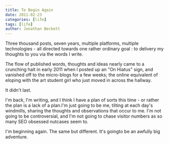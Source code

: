 ```yaml
---
title: To Begin Again
date: 2011-02-23
categories: [life]
tags: [life]
author: Jonathan Beckett
---
```


Three thousand posts, seven years, multiple platforms, multiple technologies - all directed towards one rather ordinary goal : to delivery my thoughts to you via the words I write.

The flow of published words, thoughts and ideas nearly came to a crunching halt in early 2011 when I posted up an "On Hiatus" sign, and vanished off to the micro-blogs for a few weeks; the online equivalent of eloping with the art student girl who just moved in across the hallway.

It didn't last.

I'm back, I'm writing, and I think I have a plan of sorts this time - or rather the plan is a lack of a plan.I'm just going to be me, tilting at each day's windmills, sharing the thoughts and observations that occur to me. I'm not going to be controversial, and I'm not going to chase visitor numbers as so many SEO obsessed nutcases seem to.

I'm beginning again. The same but different. It's goingto be an awfully big adventure.